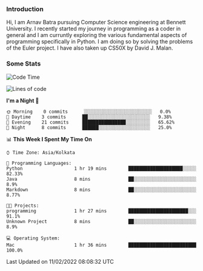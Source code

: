 ### Introduction
Hi, I am Arnav Batra pursuing Computer Science engineering at Bennett University. I recently started my journey in programming as a coder in general and I am curruntly exploring the various fundamental aspects of programming specifically in Python. 
I am doing so by solving the problems of the Euler project. 
I have also taken up CS50X by David J. Malan.

### Some Stats
<!--START_SECTION:waka-->
![Code Time](http://img.shields.io/badge/Code%20Time-13%20hrs%207%20mins-blue)

![Lines of code](https://img.shields.io/badge/From%20Hello%20World%20I%27ve%20Written-23%20Thousand%20lines%20of%20code-blue)

**I'm a Night 🦉** 

```text
🌞 Morning    0 commits      ░░░░░░░░░░░░░░░░░░░░░░░░░   0.0% 
🌆 Daytime    3 commits      ██░░░░░░░░░░░░░░░░░░░░░░░   9.38% 
🌃 Evening    21 commits     ████████████████░░░░░░░░░   65.62% 
🌙 Night      8 commits      ██████░░░░░░░░░░░░░░░░░░░   25.0%

```


📊 **This Week I Spent My Time On** 

```text
⌚︎ Time Zone: Asia/Kolkata

💬 Programming Languages: 
Python                   1 hr 19 mins        ████████████████████░░░░░   82.33% 
Java                     8 mins              ██░░░░░░░░░░░░░░░░░░░░░░░   8.9% 
Markdown                 8 mins              ██░░░░░░░░░░░░░░░░░░░░░░░   8.77%

🐱‍💻 Projects: 
programming              1 hr 27 mins        ██████████████████████░░░   91.1% 
Unknown Project          8 mins              ██░░░░░░░░░░░░░░░░░░░░░░░   8.9%

💻 Operating System: 
Mac                      1 hr 36 mins        █████████████████████████   100.0%

```


 Last Updated on 11/02/2022 08:08:32 UTC
<!--END_SECTION:waka-->
